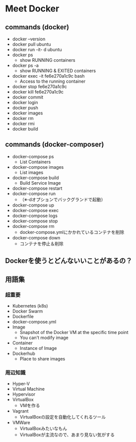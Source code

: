 # Meet Docker

## commands (docker)

- docker –version
- docker pull ubuntu
- docker run -it- d ubuntu
- docker ps
  - show RUNNING containers
- docker ps -a
  - show RUNNING & EXITED containers
- docker exec -it fe6e270a1c9c bash
  - Access to the running container
- docker stop fe6e270a1c9c
- docker kill fe6e270a1c9c
- docker commit
- docker login
- docker push
- docker images
- docker rm
- docker rmi
- docker build

## commands (docker-composer)
- docker-compose ps
  - List Containers
- docker-compose images
  - List images
- docker-compose build
  - Build Service Image
- docker-compose restart	
- docker-compose run	
  - （※-dオプションでバックグランドで起動）
- docker-compose up	
- docker-compose exec
- docker-compose logs	
- docker-compose stop	
- docker-compose rm	
  - docker-compose.ymlにかかれているコンテナを削除
- docker-compose down
  - コンテナを停止＆削除

## Dockerを使うとどんないいことがあるの？



## 用語集

### 超重要

- Kubernetes (k8s)
- Docker Swarm
- Dockerfile
- docker-compose.yml
- Image
  - Snapshot of the Docker VM at the specific time point
  - You can't modify image
- Container
  - Instance of Image
- Dockerhub
  - Place to share images

### 周辺知識

- Hyper-V
- Virtual Machine
- Hypervisor 
- VirtualBox
  - VMを作る
- Vagrant
  - VirtualBoxの設定を自動化してくれるツール
- VMWare
  - VirtualBoxみたいなもん
  - VirtualBoxが主流なので、あまり見ない気がする
